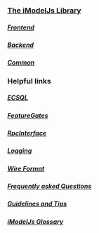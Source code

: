 ### [The iModelJs Library](./index.md)
##### [Frontend](./frontend/index.md)
##### [Backend](./backend/index.md)
##### [Common](./common/index.md)

### Helpful links
##### [ECSQL](./ECSQL.md)
##### [FeatureGates](./FeatureGates)
##### [RpcInterface](./RpcInterface)
##### [Logging](./Logging)
##### [Wire Format](./WireFormat.md)
##### [Frequently asked Questions](./faq.md)
##### [Guidelines and Tips](./guidelines/index.md)
##### [iModelJs Glossary](./Glossary.md)
